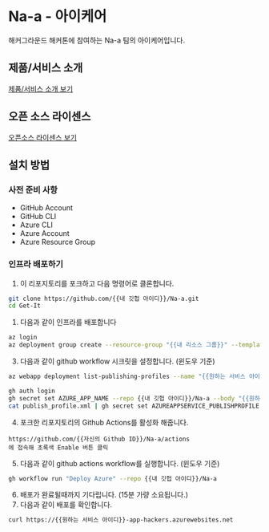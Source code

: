 # Na-a - 아이케어
해커그라운드 해커톤에 참여하는 Na-a 팀의 아이케어입니다.

## 제품/서비스 소개

<!-- 아래 링크는 지우지 마세요 -->
[제품/서비스 소개 보기](TOPIC.md)
<!-- 위 링크는 지우지 마세요 -->

## 오픈 소스 라이센스

<!-- 아래 링크는 지우지 마세요 -->
[오픈소스 라이센스 보기](./LICENSE)
<!-- 위 링크는 지우지 마세요 -->

## 설치 방법
### 사전 준비 사항

- GitHub Account
- GitHub CLI
- Azure CLI
- Azure Account
- Azure Resource Group

### 인프라 배포하기

1. 이 리포지토리를 포크하고 다음 명령어로 클론합니다.
```bash
git clone https://github.com/{{내 깃헙 아이디}}/Na-a.git
cd Get-It
```
1. 다음과 같이 인프라를 배포합니다
```bash
az login
az deployment group create --resource-group "{{내 리소스 그룹}}" --template-file ./infra/main.bicep --parameters name={{원하는 서비스 아이디}}
```
3. 다음과 같이 github workflow 시크릿을 설정합니다. (윈도우 기준)
```bash
az webapp deployment list-publishing-profiles --name "{{원하는 서비스 아이디}}-app-heckers" --resource-group "{{내 리소스 그룹}}" --xml > publish_profile.xml

gh auth login
gh secret set AZURE_APP_NAME --repo {{내 깃헙 아이디}}/Na-a --body "{{원하는 서비스 아이디}}"
cat publish_profile.xml | gh secret set AZUREAPPSERVICE_PUBLISHPROFILE --repo {{내 깃헙 아이디}}/Na-a
```
4. 포크한 리포지토리의 Github Actions를 활성화 해줍니다.
```
https://github.com/{{자신의 Github ID}}/Na-a/actions
에 접속해 초록색 Enable 버튼 클릭
```
5. 다음과 같이 github actions workflow를 실행합니다. (윈도우 기준)
```bash
gh workflow run "Deploy Azure" --repo {{내 깃헙 아이디}}/Na-a
```
6. 배포가 완료될때까지 기다립니다. (15분 가량 소요됩니다.)
7. 다음과 같이 배포를 확인합니다.
```bash
curl https://{{원하는 서비스 아이디}}-app-hackers.azurewebsites.net
```
